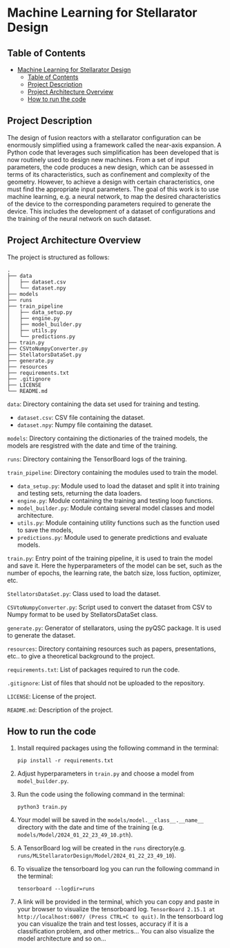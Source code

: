 # Machine Learning for Stellarator Design

## Table of Contents
- [Machine Learning for Stellarator Design](#machine-learning-for-stellarator-design)
  - [Table of Contents](#table-of-contents)
  - [Project Description](#project-description)
  - [Project Architecture Overview](#project-architecture-overview)
  - [How to run the code](#how-to-run-the-code)

## Project Description
The design of fusion reactors with a stellarator configuration can be enormously simplified using a framework called the near-axis expansion. A Python code that leverages such simplification has been developed that is now routinely used to design new machines. From a set of input parameters, the code produces a new design, which can be assessed in terms of its characteristics, such as confinement and complexity of the geometry. However, to achieve a design with certain characteristics, one must find the appropriate input parameters. The goal of this work is to use machine learning, e.g. a neural network, to map the desired characteristics of the device to the corresponding parameters required to generate the device. This includes the development of a dataset of configurations and the training of the neural network on such dataset.

## Project Architecture Overview
The project is structured as follows:

```
.
├── data
│   ├── dataset.csv
│   └── dataset.npy
├── models
├── runs
├── train_pipeline
│   ├── data_setup.py
│   ├── engine.py
│   ├── model_builder.py
│   ├── utils.py
│   └── predictions.py
├── train.py
├── CSVtoNumpyConverter.py
├── StellatorsDataSet.py
├── generate.py
├── resources 
├── requirements.txt
├── .gitignore
├── LICENSE
└── README.md
```

```data```: Directory containing the data set used for training and testing.

*  ```dataset.csv```: CSV file containing the dataset.
*  ```dataset.npy```: Numpy file containing the dataset.
    
```models```: Directory containing the dictionaries of the trained models, the models are resgistred with the date and time of the training.

```runs```: Directory containing the TensorBoard logs of the training.

```train_pipeline```: Directory containing the modules used to train the model.

 *   ```data_setup.py```: Module used to load the dataset and split it into training and testing sets, returning the data loaders.
 *   ```engine.py```: Module containing the training and testing loop functions.
 *   ```model_builder.py```: Module containg several model classes and model architecture.
 *   ```utils.py```: Module containing utility functions such as the function used to save the models,
 *   ```predictions.py```: Module used to generate predictions and evaluate models.

```train.py```: Entry point of the training pipeline, it is used to train the model and save it. Here the hyperparameters of the model can be set, such as the number of epochs, the learning rate, the batch size, loss fuction, optimizer, etc.

```StellatorsDataSet.py```: Class used to load the dataset.

```CSVtoNumpyConverter.py```: Script used to convert the dataset from CSV to Numpy format to be used by StellatorsDataSet class.

```generate.py```: Generator of stellarators, using the pyQSC package. It is used to generate the dataset.

```resources```: Directory containing resources such as papers, presentations, etc.. to give a theoretical background to the project.

```requirements.txt```: List of packages required to run the code.

```.gitignore```: List of files that should not be uploaded to the repository.

```LICENSE```: License of the project.

```README.md```: Description of the project.



## How to run the code

1. Install required packages using the following command in the terminal:

    ```
    pip install -r requirements.txt
    ```

2. Adjust hyperparameters in ```train.py``` and choose a model from ```model_builder.py```.

3. Run the code using the following command in the terminal:

    ```
    python3 train.py
    ```

4. Your model will be saved in the ```models/model.__class__.__name__``` directory with the date and time of the training (e.g. ```models/Model/2024_01_22_23_49_10.pth```).

5. A TensorBoard log will be created in the ```runs``` directory(e.g. ```runs/MLStellaratorDesign/Model/2024_01_22_23_49_10```).
6. To visualize the tensorboard log you can run the following command in the terminal:

    ```
    tensorboard --logdir=runs
    ```

7. A link will be provided in the terminal, which you can copy and paste in your browser to visualize the tensorboard log. 
```TensorBoard 2.15.1 at http://localhost:6007/ (Press CTRL+C to quit)```. In the tensorboard log you can visualize the train and test losses, accuracy if it is a classification problem, and other metrics... You can also visualize the model architecture and so on...

